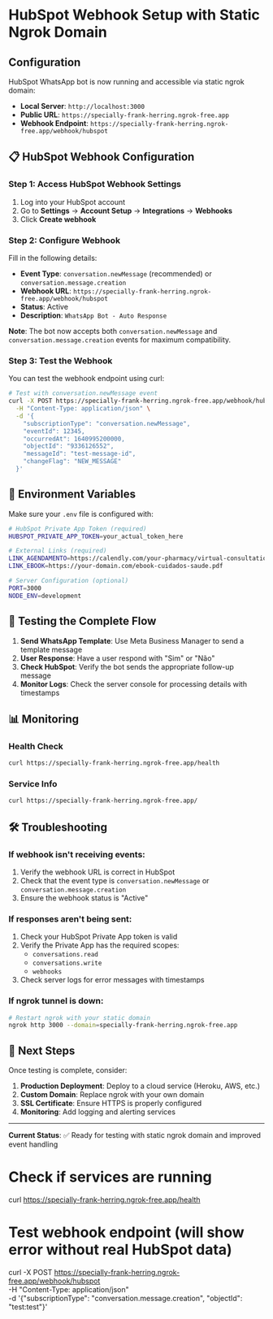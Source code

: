 # HubSpot Webhook Setup with Static Ngrok Domain

## Configuration

HubSpot WhatsApp bot is now running and accessible via static ngrok domain:

- **Local Server**: `http://localhost:3000`
- **Public URL**: `https://specially-frank-herring.ngrok-free.app`
- **Webhook Endpoint**: `https://specially-frank-herring.ngrok-free.app/webhook/hubspot`

## 📋 HubSpot Webhook Configuration

### Step 1: Access HubSpot Webhook Settings

1. Log into your HubSpot account
2. Go to **Settings** → **Account Setup** → **Integrations** → **Webhooks**
3. Click **Create webhook**

### Step 2: Configure Webhook

Fill in the following details:

- **Event Type**: `conversation.newMessage` (recommended) or `conversation.message.creation`
- **Webhook URL**: `https://specially-frank-herring.ngrok-free.app/webhook/hubspot`
- **Status**: Active
- **Description**: `WhatsApp Bot - Auto Response`

**Note**: The bot now accepts both `conversation.newMessage` and `conversation.message.creation` events for maximum compatibility.

### Step 3: Test the Webhook

You can test the webhook endpoint using curl:

```bash
# Test with conversation.newMessage event
curl -X POST https://specially-frank-herring.ngrok-free.app/webhook/hubspot \
  -H "Content-Type: application/json" \
  -d '{
    "subscriptionType": "conversation.newMessage",
    "eventId": 12345,
    "occurredAt": 1640995200000,
    "objectId": "9336126552",
    "messageId": "test-message-id",
    "changeFlag": "NEW_MESSAGE"
  }'
```

## 🔧 Environment Variables

Make sure your `.env` file is configured with:

```bash
# HubSpot Private App Token (required)
HUBSPOT_PRIVATE_APP_TOKEN=your_actual_token_here

# External Links (required)
LINK_AGENDAMENTO=https://calendly.com/your-pharmacy/virtual-consultation
LINK_EBOOK=https://your-domain.com/ebook-cuidados-saude.pdf

# Server Configuration (optional)
PORT=3000
NODE_ENV=development
```

## 🧪 Testing the Complete Flow

1. **Send WhatsApp Template**: Use Meta Business Manager to send a template message
2. **User Response**: Have a user respond with "Sim" or "Não"
3. **Check HubSpot**: Verify the bot sends the appropriate follow-up message
4. **Monitor Logs**: Check the server console for processing details with timestamps

## 📊 Monitoring

### Health Check

```bash
curl https://specially-frank-herring.ngrok-free.app/health
```

### Service Info

```bash
curl https://specially-frank-herring.ngrok-free.app/
```

## 🛠️ Troubleshooting

### If webhook isn't receiving events:

1. Verify the webhook URL is correct in HubSpot
2. Check that the event type is `conversation.newMessage` or `conversation.message.creation`
3. Ensure the webhook status is "Active"

### If responses aren't being sent:

1. Check your HubSpot Private App token is valid
2. Verify the Private App has the required scopes:
   - `conversations.read`
   - `conversations.write`
   - `webhooks`
3. Check server logs for error messages with timestamps

### If ngrok tunnel is down:

```bash
# Restart ngrok with your static domain
ngrok http 3000 --domain=specially-frank-herring.ngrok-free.app
```

## 🔄 Next Steps

Once testing is complete, consider:

1. **Production Deployment**: Deploy to a cloud service (Heroku, AWS, etc.)
2. **Custom Domain**: Replace ngrok with your own domain
3. **SSL Certificate**: Ensure HTTPS is properly configured
4. **Monitoring**: Add logging and alerting services

---

**Current Status**: ✅ Ready for testing with static ngrok domain and improved event handling

# Check if services are running

curl https://specially-frank-herring.ngrok-free.app/health

# Test webhook endpoint (will show error without real HubSpot data)

curl -X POST https://specially-frank-herring.ngrok-free.app/webhook/hubspot \
 -H "Content-Type: application/json" \
 -d '{"subscriptionType": "conversation.message.creation", "objectId": "test:test"}'
